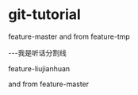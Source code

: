 # git-tutorial
feature-master
and from feature-tmp

---我是听话分割线

feature-liujianhuan 

and from feature-master
